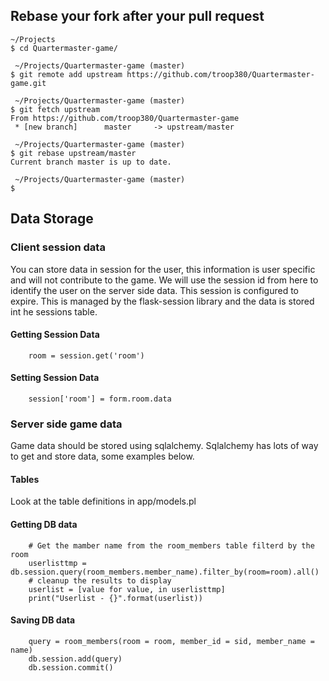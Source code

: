 ## Rebase your fork after your pull request
```
~/Projects
$ cd Quartermaster-game/

 ~/Projects/Quartermaster-game (master)
$ git remote add upstream https://github.com/troop380/Quartermaster-game.git

 ~/Projects/Quartermaster-game (master)
$ git fetch upstream
From https://github.com/troop380/Quartermaster-game
 * [new branch]      master     -> upstream/master

 ~/Projects/Quartermaster-game (master)
$ git rebase upstream/master
Current branch master is up to date.

 ~/Projects/Quartermaster-game (master)
$
```

## Data Storage
### Client session data
You can store data in session for the user, this information is user specific and will not contribute to the game. We will use the session id from here to identify the user on the server side data. This session is configured to expire. This is managed by the flask-session library and the data is stored int he sessions table.
#### Getting Session Data
```
    room = session.get('room')
```
#### Setting Session Data
```
    session['room'] = form.room.data
```

### Server side game data
Game data should be stored using sqlalchemy. Sqlalchemy has lots of way to get and store data, some examples below.
#### Tables
Look at the table definitions in app/models.pl

#### Getting DB data
```
    # Get the mamber name from the room_members table filterd by the room
    userlisttmp = db.session.query(room_members.member_name).filter_by(room=room).all()
    # cleanup the results to display
    userlist = [value for value, in userlisttmp]
    print("Userlist - {}".format(userlist))
```
#### Saving DB data
```
    query = room_members(room = room, member_id = sid, member_name = name)
    db.session.add(query)
    db.session.commit()
```
